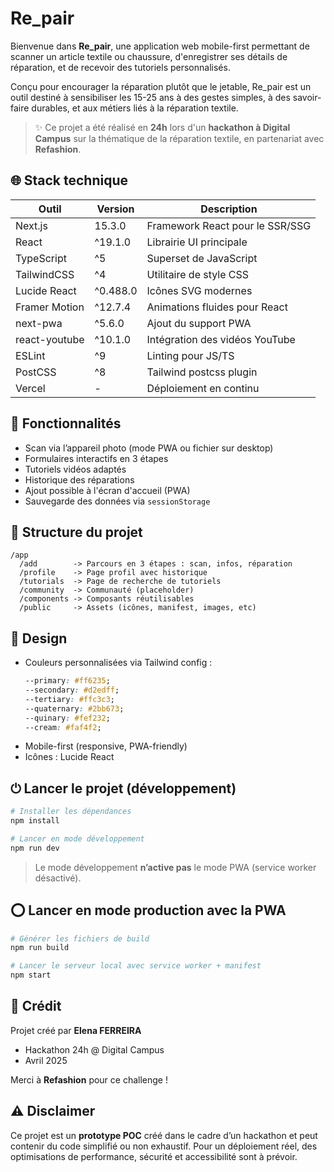 # Re_pair

Bienvenue dans **Re_pair**, une application web mobile-first permettant de scanner un article textile ou chaussure, d'enregistrer ses détails de réparation, et de recevoir des tutoriels personnalisés.

Conçu pour encourager la réparation plutôt que le jetable, Re_pair est un outil destiné à sensibiliser les 15-25 ans à des gestes simples, à des savoir-faire durables, et aux métiers liés à la réparation textile.

> ✨ Ce projet a été réalisé en **24h** lors d'un **hackathon à Digital Campus** sur la thématique de la réparation textile, en partenariat avec **Refashion**.

## 🌐 Stack technique

| Outil         | Version  | Description                     |
| ------------- | -------- | ------------------------------- |
| Next.js       | 15.3.0   | Framework React pour le SSR/SSG |
| React         | ^19.1.0  | Librairie UI principale         |
| TypeScript    | ^5       | Superset de JavaScript          |
| TailwindCSS   | ^4       | Utilitaire de style CSS         |
| Lucide React  | ^0.488.0 | Icônes SVG modernes             |
| Framer Motion | ^12.7.4  | Animations fluides pour React   |
| next-pwa      | ^5.6.0   | Ajout du support PWA            |
| react-youtube | ^10.1.0  | Intégration des vidéos YouTube  |
| ESLint        | ^9       | Linting pour JS/TS              |
| PostCSS       | ^8       | Tailwind postcss plugin         |
| Vercel        | -        | Déploiement en continu          |

## 🚀 Fonctionnalités

- Scan via l’appareil photo (mode PWA ou fichier sur desktop)
- Formulaires interactifs en 3 étapes
- Tutoriels vidéos adaptés
- Historique des réparations
- Ajout possible à l'écran d'accueil (PWA)
- Sauvegarde des données via `sessionStorage`

## 📂 Structure du projet

```
/app
  /add        -> Parcours en 3 étapes : scan, infos, réparation
  /profile    -> Page profil avec historique
  /tutorials  -> Page de recherche de tutoriels
  /community  -> Communauté (placeholder)
  /components -> Composants réutilisables
  /public     -> Assets (icônes, manifest, images, etc)
```

## 🎨 Design

- Couleurs personnalisées via Tailwind config :
  ```css
  --primary: #ff6235;
  --secondary: #d2edff;
  --tertiary: #ffc3c3;
  --quaternary: #2bb673;
  --quinary: #fef232;
  --cream: #faf4f2;
  ```
- Mobile-first (responsive, PWA-friendly)
- Icônes : Lucide React

## ⏻ Lancer le projet (développement)

```bash
# Installer les dépendances
npm install

# Lancer en mode développement
npm run dev
```

> Le mode développement **n’active pas** le mode PWA (service worker désactivé).

## ⭕ Lancer en mode production avec la PWA

```bash
# Générer les fichiers de build
npm run build

# Lancer le serveur local avec service worker + manifest
npm start
```

## 🙏 Crédit

Projet créé par **Elena FERREIRA**

- Hackathon 24h @ Digital Campus
- Avril 2025

Merci à **Refashion** pour ce challenge !

## ⚠️ Disclaimer

Ce projet est un **prototype POC** créé dans le cadre d’un hackathon et peut contenir du code simplifié ou non exhaustif. Pour un déploiement réel, des optimisations de performance, sécurité et accessibilité sont à prévoir.
